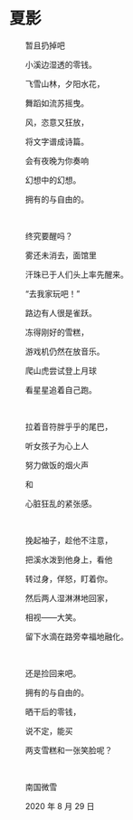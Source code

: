 # 夏影

　　暂且扔掉吧

　　小溪边湿透的零钱。

　　飞雪山林，夕阳水花，

　　舞蹈如流苏摇曳。

　　风，恣意又狂放，

　　将文字谱成诗篇。

　　会有夜晚为你奏响

　　幻想中的幻想。

　　拥有的与自由的。

<br />

　　终究要醒吗？

　　雾还未消去，面馆里

　　汗珠已于人们头上率先醒来。

　　“去我家玩吧！”

　　路边有人很是雀跃。

　　冻得刚好的雪糕，

　　游戏机仍然在放音乐。

　　爬山虎尝试登上月球

　　看星星追着自己跑。

<br />

　　拉着音符胖乎乎的尾巴，

　　听女孩子为心上人

　　努力做饭的烟火声

　　和

　　心脏狂乱的紧张感。

<br />

　　挽起袖子，趁他不注意，

　　把溪水泼到他身上，看他

　　转过身，佯怒，盯着你。

　　然后两人湿淋淋地回家，

　　相视——大笑。

　　留下水滴在路旁幸福地融化。

<br />

　　还是捡回来吧。

　　拥有的与自由的。

　　晒干后的零钱，

　　说不定，能买

　　两支雪糕和一张笑脸呢？

<br />

　　南国微雪

　　2020 年 8 月 29 日

